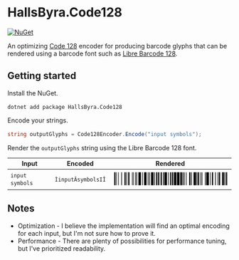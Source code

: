 # HallsByra.Code128

[![NuGet](https://img.shields.io/nuget/v/HallsByra.Coded128?style=flat)](https://www.nuget.org/packages/HallsByra.Coded128/)

An optimizing [Code 128](https://en.wikipedia.org/wiki/Code_128) encoder for producing barcode glyphs that can be rendered using a barcode font such as [Libre Barcode 128](https://fonts.google.com/specimen/Libre+Barcode+128).

## Getting started
Install the NuGet.
```
dotnet add package HallsByra.Code128
```

Encode your strings.

```cs
string outputGlyphs = Code128Encoder.Encode("input symbols");
```

Render the `outputGlyphs` string using the Libre Barcode 128 font.

|Input|Encoded|Rendered|
|---|---|---|
`input symbols`|`ÌinputÂsymbolsIÎ`| ![Sample image](images/inputSymbols.png)

## Notes
* Optimization - I believe the implementation will find an optimal encoding for each input, but I'm not sure how to prove it.
* Performance - There are plenty of possibilities for performance tuning, but I've prioritized readability.